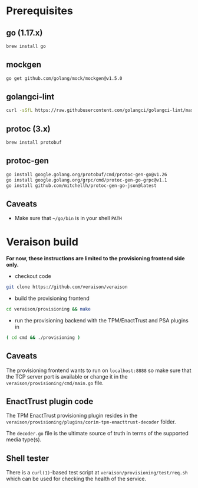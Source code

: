 # Prerequisites

## go (1.17.x)

```sh
brew install go
```

## mockgen

```sh
go get github.com/golang/mock/mockgen@v1.5.0
```

## golangci-lint

```sh
curl -sSfL https://raw.githubusercontent.com/golangci/golangci-lint/master/install.sh | sh -s -- -b $(go env GOPATH)/bin v1.43.0
```

## protoc (3.x)

```sh
brew install protobuf
```

## protoc-gen

```sh
go install google.golang.org/protobuf/cmd/protoc-gen-go@v1.26
go install google.golang.org/grpc/cmd/protoc-gen-go-grpc@v1.1
go install github.com/mitchellh/protoc-gen-go-json@latest
```

## Caveats

* Make sure that `~/go/bin` is in your shell `PATH`

# Veraison build

**For now, these instructions are limited to the provisioning frontend side only.**

* checkout code 

```sh
git clone https://github.com/veraison/veraison
```

* build the provisioning frontend

```sh
cd veraison/provisioning && make
```

* run the provisioning backend with the TPM/EnactTrust and PSA plugins in

```sh
( cd cmd && ./provisioning )
```

## Caveats

The provisioning frontend wants to run on `localhost:8888` so make sure that the TCP server port is available or change it in the `veraison/provisioning/cmd/main.go` file.

## EnactTrust plugin code

The TPM EnactTrust provisioning plugin resides in the `veraison/provisioning/plugins/corim-tpm-enacttrust-decoder` folder.

The `decoder.go` file is the ultimate source of truth in terms of the supported media type(s).

## Shell tester

There is a `curl(1)`-based test script at `veraison/provisioning/test/req.sh` which can be used for checking the health of the service.
